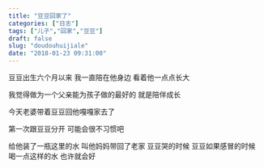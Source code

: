 ```yaml
---
title: "豆豆回家了"
categories: ["日志"]
tags: ["儿子","回家","豆豆"]
draft: false
slug: "doudouhuijiale"
date: "2018-01-23 09:31:00"
---
```


豆豆出生六个月以来
我一直陪在他身边
看着他一点点长大

我觉得做为一个父亲能为孩子做的最好的
就是陪伴成长

今天老婆带着豆豆回他嘎嘎家去了

第一次跟豆豆分开
可能会很不习惯吧

给他装了一瓶这里的水
叫他妈妈带回了老家
豆豆哭的时候
豆豆如果感冒的时候
喝一点这样的水
也许就会好
